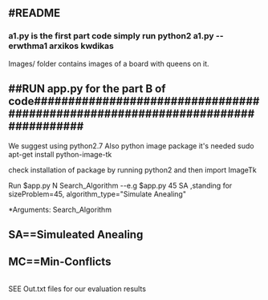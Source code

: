 #README
---------------------------------------------------------------------
### a1.py is the first part code simply run python2 a1.py --erwthma1 arxikos kwdikas

Images/ folder contains images of a board with queens on it.


##RUN app.py for the part B of code################################################################################
-------------------------------------------------------------------------------------------------------------------
We suggest using python2.7
Also python image package it's needed
sudo apt-get install python-image-tk

check installation of package by running python2 and then import ImageTk

Run $app.py N Search_Algorithm --e.g $app.py 45 SA ,standing for sizeProblem=45, algorithm_type="Simulate Anealing"

*Arguments:
Search_Algorithm
## SA==Simuleated Anealing
## MC==Min-Conflicts


######
SEE Out.txt files for our evaluation results
